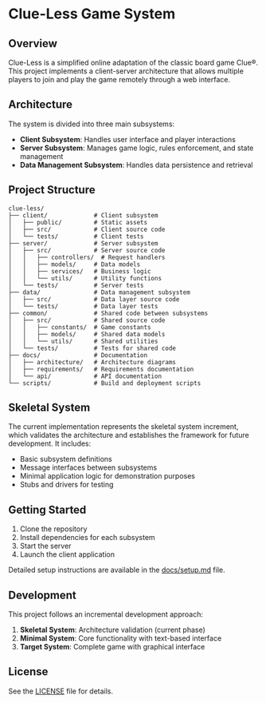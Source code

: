 # Clue-Less Game System

## Overview
Clue-Less is a simplified online adaptation of the classic board game Clue®. This project implements a client-server architecture that allows multiple players to join and play the game remotely through a web interface.

## Architecture
The system is divided into three main subsystems:
- **Client Subsystem**: Handles user interface and player interactions
- **Server Subsystem**: Manages game logic, rules enforcement, and state management
- **Data Management Subsystem**: Handles data persistence and retrieval

## Project Structure
```
clue-less/
├── client/             # Client subsystem
│   ├── public/         # Static assets
│   ├── src/            # Client source code
│   └── tests/          # Client tests
├── server/             # Server subsystem
│   ├── src/            # Server source code
│   │   ├── controllers/  # Request handlers
│   │   ├── models/     # Data models
│   │   ├── services/   # Business logic
│   │   └── utils/      # Utility functions
│   └── tests/          # Server tests
├── data/               # Data management subsystem
│   ├── src/            # Data layer source code
│   └── tests/          # Data layer tests
├── common/             # Shared code between subsystems
│   ├── src/            # Shared source code
│   │   ├── constants/  # Game constants
│   │   ├── models/     # Shared data models
│   │   └── utils/      # Shared utilities
│   └── tests/          # Tests for shared code
├── docs/               # Documentation
│   ├── architecture/   # Architecture diagrams
│   ├── requirements/   # Requirements documentation
│   └── api/            # API documentation
└── scripts/            # Build and deployment scripts
```

## Skeletal System
The current implementation represents the skeletal system increment, which validates the architecture and establishes the framework for future development. It includes:

- Basic subsystem definitions
- Message interfaces between subsystems
- Minimal application logic for demonstration purposes
- Stubs and drivers for testing

## Getting Started
1. Clone the repository
2. Install dependencies for each subsystem
3. Start the server
4. Launch the client application

Detailed setup instructions are available in the [docs/setup.md](docs/setup.md) file.

## Development
This project follows an incremental development approach:
1. **Skeletal System**: Architecture validation (current phase)
2. **Minimal System**: Core functionality with text-based interface
3. **Target System**: Complete game with graphical interface

## License
See the [LICENSE](LICENSE) file for details.
